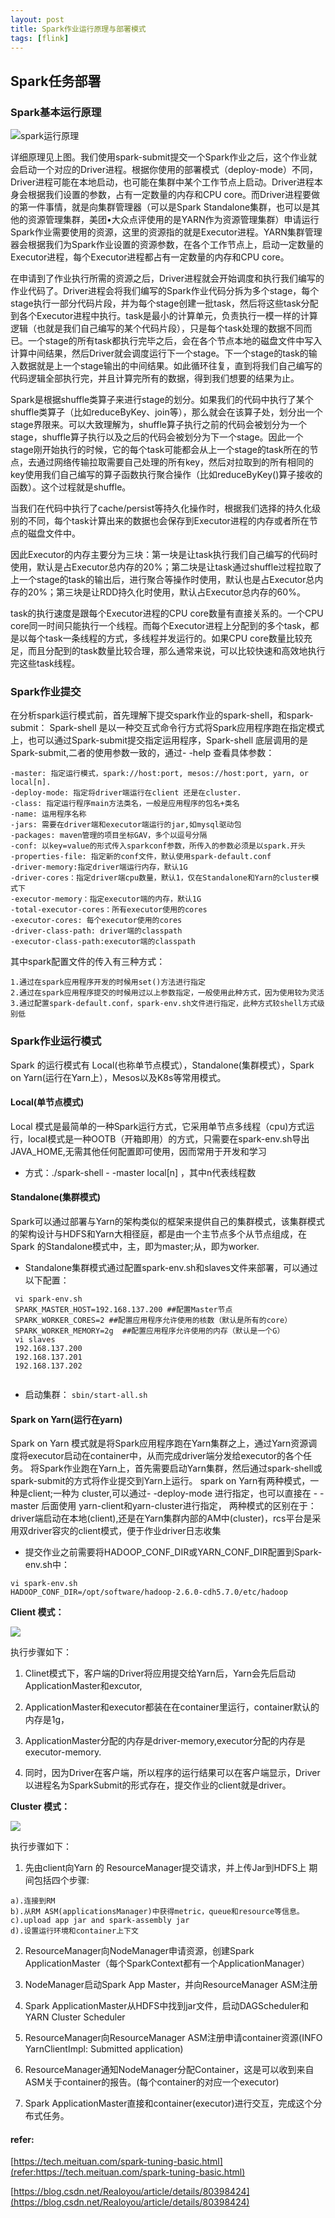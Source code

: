 ```yaml
---
layout: post
title: Spark作业运行原理与部署模式
tags: [flink]
---
```


## Spark任务部署 
### Spark基本运行原理
![spark运行原理](/img/spark运行原理.png)

详细原理见上图。我们使用spark-submit提交一个Spark作业之后，这个作业就会启动一个对应的Driver进程。根据你使用的部署模式（deploy-mode）不同，Driver进程可能在本地启动，也可能在集群中某个工作节点上启动。Driver进程本身会根据我们设置的参数，占有一定数量的内存和CPU core。而Driver进程要做的第一件事情，就是向集群管理器（可以是Spark Standalone集群，也可以是其他的资源管理集群，美团•大众点评使用的是YARN作为资源管理集群）申请运行Spark作业需要使用的资源，这里的资源指的就是Executor进程。YARN集群管理器会根据我们为Spark作业设置的资源参数，在各个工作节点上，启动一定数量的Executor进程，每个Executor进程都占有一定数量的内存和CPU core。

在申请到了作业执行所需的资源之后，Driver进程就会开始调度和执行我们编写的作业代码了。Driver进程会将我们编写的Spark作业代码分拆为多个stage，每个stage执行一部分代码片段，并为每个stage创建一批task，然后将这些task分配到各个Executor进程中执行。task是最小的计算单元，负责执行一模一样的计算逻辑（也就是我们自己编写的某个代码片段），只是每个task处理的数据不同而已。一个stage的所有task都执行完毕之后，会在各个节点本地的磁盘文件中写入计算中间结果，然后Driver就会调度运行下一个stage。下一个stage的task的输入数据就是上一个stage输出的中间结果。如此循环往复，直到将我们自己编写的代码逻辑全部执行完，并且计算完所有的数据，得到我们想要的结果为止。

Spark是根据shuffle类算子来进行stage的划分。如果我们的代码中执行了某个shuffle类算子（比如reduceByKey、join等），那么就会在该算子处，划分出一个stage界限来。可以大致理解为，shuffle算子执行之前的代码会被划分为一个stage，shuffle算子执行以及之后的代码会被划分为下一个stage。因此一个stage刚开始执行的时候，它的每个task可能都会从上一个stage的task所在的节点，去通过网络传输拉取需要自己处理的所有key，然后对拉取到的所有相同的key使用我们自己编写的算子函数执行聚合操作（比如reduceByKey()算子接收的函数）。这个过程就是shuffle。

当我们在代码中执行了cache/persist等持久化操作时，根据我们选择的持久化级别的不同，每个task计算出来的数据也会保存到Executor进程的内存或者所在节点的磁盘文件中。

因此Executor的内存主要分为三块：第一块是让task执行我们自己编写的代码时使用，默认是占Executor总内存的20%；第二块是让task通过shuffle过程拉取了上一个stage的task的输出后，进行聚合等操作时使用，默认也是占Executor总内存的20%；第三块是让RDD持久化时使用，默认占Executor总内存的60%。

task的执行速度是跟每个Executor进程的CPU core数量有直接关系的。一个CPU core同一时间只能执行一个线程。而每个Executor进程上分配到的多个task，都是以每个task一条线程的方式，多线程并发运行的。如果CPU core数量比较充足，而且分配到的task数量比较合理，那么通常来说，可以比较快速和高效地执行完这些task线程。


### Spark作业提交

在分析spark运行模式前，首先理解下提交spark作业的spark-shell，和spark-submit：
Spark-shell 是以一种交互式命令行方式将Spark应用程序跑在指定模式上，也可以通过Spark-submit提交指定运用程序，Spark-shell 底层调用的是Spark-submit,二者的使用参数一致的，通过- -help 查看具体参数：
```
-master: 指定运行模式，spark://host:port, mesos://host:port, yarn, or local[n].
-deploy-mode: 指定将driver端运行在client 还是在cluster.
-class: 指定运行程序main方法类名，一般是应用程序的包名+类名
-name: 运用程序名称
-jars: 需要在driver端和executor端运行的jar,如mysql驱动包
-packages: maven管理的项目坐标GAV，多个以逗号分隔
-conf: 以key=value的形式传入sparkconf参数，所传入的参数必须是以spark.开头
-properties-file: 指定新的conf文件，默认使用spark-default.conf
-driver-memory:指定driver端运行内存，默认1G
-driver-cores：指定driver端cpu数量，默认1，仅在Standalone和Yarn的cluster模式下
-executor-memory：指定executor端的内存，默认1G
-total-executor-cores：所有executor使用的cores
-executor-cores: 每个executor使用的cores
-driver-class-path: driver端的classpath
-executor-class-path:executor端的classpath
``` 
其中spark配置文件的传入有三种方式：
```
1.通过在spark应用程序开发的时候用set()方法进行指定
2.通过在spark应用程序提交的时候用过以上参数指定，一般使用此种方式，因为使用较为灵活
3.通过配置spark-default.conf，spark-env.sh文件进行指定，此种方式较shell方式级别低
``` 


### Spark作业运行模式
Spark 的运行模式有 Local(也称单节点模式），Standalone(集群模式），Spark on Yarn(运行在Yarn上），Mesos以及K8s等常用模式。
#### Local(单节点模式)
 Local 模式是最简单的一种Spark运行方式，它采用单节点多线程（cpu)方式运行，local模式是一种OOTB（开箱即用）的方式，只需要在spark-env.sh导出JAVA_HOME,无需其他任何配置即可使用，因而常用于开发和学习
* 方式：./spark-shell - -master local[n] ，其中n代表线程数  

#### Standalone(集群模式)
 Spark可以通过部署与Yarn的架构类似的框架来提供自己的集群模式，该集群模式的架构设计与HDFS和Yarn大相径庭，都是由一个主节点多个从节点组成，在Spark 的Standalone模式中，主，即为master;从，即为worker.

* Standalone集群模式通过配置spark-env.sh和slaves文件来部署，可以通过以下配置：

```
 vi spark-env.sh
 SPARK_MASTER_HOST=192.168.137.200 ##配置Master节点
 SPARK_WORKER_CORES=2 ##配置应用程序允许使用的核数（默认是所有的core）
 SPARK_WORKER_MEMORY=2g  ##配置应用程序允许使用的内存（默认是一个G）
 vi slaves
 192.168.137.200
 192.168.137.201
 192.168.137.202
 
```

* 启动集群：
```sbin/start-all.sh```

#### Spark on Yarn(运行在yarn)
Spark on Yarn 模式就是将Spark应用程序跑在Yarn集群之上，通过Yarn资源调度将executor启动在container中，从而完成driver端分发给executor的各个任务。
将Spark作业跑在Yarn上，首先需要启动Yarn集群，然后通过spark-shell或spark-submit的方式将作业提交到Yarn上运行。
spark on Yarn有两种模式，一种是client;一种为 cluster,可以通过- -deploy-mode 进行指定，也可以直接在 - -master 后面使用 yarn-client和yarn-cluster进行指定，
两种模式的区别在于：driver端启动在本地(client),还是在Yarn集群内部的AM中(cluster)，rcs平台是采用双driver容灾的client模式，便于作业driver日志收集
 
* 提交作业之前需要将HADOOP_CONF_DIR或YARN_CONF_DIR配置到Spark-env.sh中：
```
vi spark-env.sh
HADOOP_CONF_DIR=/opt/software/hadoop-2.6.0-cdh5.7.0/etc/hadoop
```

**Client 模式：**

![](/img/spark_yarn_client.png)

执行步骤如下：

1. Clinet模式下，客户端的Driver将应用提交给Yarn后，Yarn会先后启动ApplicationMaster和excutor,

2. ApplicationMaster和executor都装在在container里运行，container默认的内存是1g，

3. ApplicationMaster分配的内存是driver-memory,executor分配的内存是executor-memory.

4. 同时，因为Driver在客户端，所以程序的运行结果可以在客户端显示，Driver以进程名为SparkSubmit的形式存在，提交作业的client就是driver。
 
 

**Cluster 模式：** 

![](/img/spark_yarn_cluster.png)

执行步骤如下：
1. 先由client向Yarn 的 ResourceManager提交请求，并上传Jar到HDFS上
期间包括四个步骤:
```
a).连接到RM
b).从RM ASM(applicationsManager)中获得metric，queue和resource等信息。
c).upload app jar and spark-assembly jar
d).设置运行环境和container上下文
```

2. ResourceManager向NodeManager申请资源，创建Spark ApplicationMaster（每个SparkContext都有一个ApplicationManager）

3. NodeManager启动Spark App Master，并向ResourceManager ASM注册

4. Spark ApplicationMaster从HDFS中找到jar文件，启动DAGScheduler和YARN Cluster Scheduler

5. ResourceManager向ResourceManager ASM注册申请container资源(INFO YarnClientImpl: Submitted application)

6. ResourceManager通知NodeManager分配Container，这是可以收到来自ASM关于container的报告。(每个container的对应一个executor)

7. Spark ApplicationMaster直接和container(executor)进行交互，完成这个分布式任务。
 

#### refer:
[https://tech.meituan.com/spark-tuning-basic.html](refer:https://tech.meituan.com/spark-tuning-basic.html)

[https://blog.csdn.net/Realoyou/article/details/80398424](https://blog.csdn.net/Realoyou/article/details/80398424)
